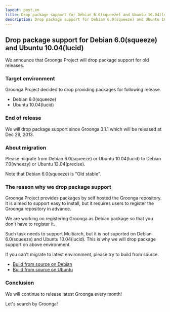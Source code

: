 ```yaml
---
layout: post.en
title: Drop package support for Debian 6.0(squeeze) and Ubuntu 10.04(lucid)
description: Drop package support for Debian 6.0(squeeze) and Ubuntu 10.04(lucid)
---
```


Drop package support for Debian 6.0(squeeze) and Ubuntu 10.04(lucid)
--------------------------------------------------------------------

We announce that Groonga Project will drop package support for old
releases.

### Target environment

Groonga Project decided to drop providing packages for following
release.

-   Debian 6.0(squeeze)
-   Ubuntu 10.04(lucid)

### End of release

We will drop package support since Groonga 3.1.1 which will be released
at Dec 29, 2013.

### About migration

Please migrate from Debian 6.0(squeeze) or Ubuntu 10.04(lucid) to Debian
7.0(wheezy) or Ubuntu 12.04(precise).

Note that Debian 6.0(squeeze) is "Old stable".

### The reason why we drop package support

Groonga Project provides packages by self hosted the Groonga
repository.
It is aimed to support easy to install, but it requires users to
register the Groonga repository in advance.

We are working on registering Groonga as Debian package so that you
don't have to register it.

Such task needs to support Multiarch, but it is not suported on Debian
6.0(squeeze) and Ubuntu 10.04(lucid).
This is why we will drop package support on above environment.

If you can't migrate to latest environment, please try to build from
source.

-   [Build from source on
    Debian](http://groonga.org/docs/install/debian.html#build-from-source)
-   [Build from source on
    Ubuntu](http://groonga.org/docs/install/ubuntu.html#build-from-source)

### Conclusion

We will continue to release latest Groonga every month!

Let's search by Groonga!
